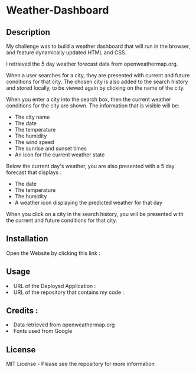 # Weather-Dashboard

## Description
My challenge was to build a weather dashboard that will run in the browser, and feature dynamically updated HTML and CSS.

I retrieved the 5 day weather forecast data from openweathermap.org.

When a user searches for a city, they are presented with current and future conditions for that city. The chosen city is also added to the search history and stored locally, to be viewed again by clicking on the name of the city.

When you enter a city into the search box, then the current weather conditions for the city are shown. The information that is visible will be:
<ul>
 <li>The city name
 <li>The date
 <li>The temperature
 <li>The humidity
 <li>The wind speed
 <li>The sunrise and sunset times
 <li>An icon for the current weather state
</ul>

Below the current day's weather, you are also presented with a 5 day forecast that displays : 

<ul>
 <li>The date
 <li>The temperature
 <li>The humidity
 <li>A weather icon displaying the predicted weather for that day
</ul>

When you click on a city in the search history, you will be presented with the current and future conditions for that city.

## Installation

Open the Website by clicking this link : 

## Usage
<li>URL of the Deployed Application : 
<li>URL of the repository that contains my code : 

## Credits :
<li> Data retrieved from openweathermap.org
<li> Fonts used from Google

## License
MIT License - Please see the repository for more information